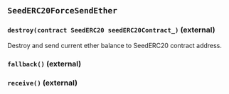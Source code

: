 ## `SeedERC20ForceSendEther`






### `destroy(contract SeedERC20 seedERC20Contract_)` (external)

Destroy and send current ether balance to SeedERC20 contract address.




### `fallback()` (external)





### `receive()` (external)






